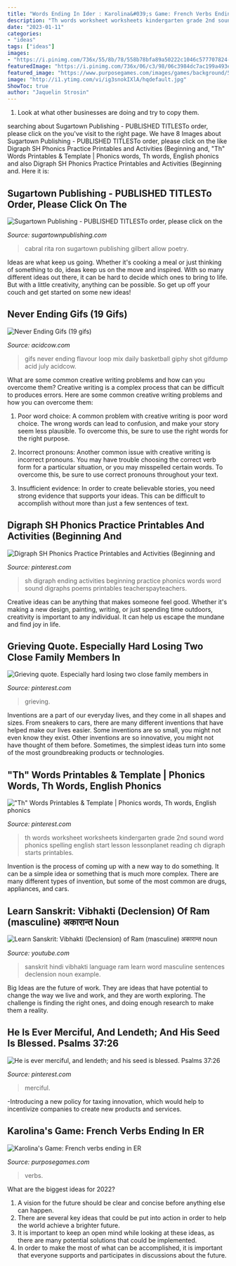 ```yaml
---
title: "Words Ending In Ider : Karolina&#039;s Game: French Verbs Ending In Er"
description: "Th words worksheet worksheets kindergarten grade 2nd sound word phonics spelling english start lesson lessonplanet reading ch digraph starts printables"
date: "2023-01-11"
categories:
- "ideas"
tags: ["ideas"]
images:
- "https://i.pinimg.com/736x/55/8b/78/558b78bfa89a50222c1046c577707824--menu-word-work.jpg"
featuredImage: "https://i.pinimg.com/736x/06/c3/98/06c3984dc7ac199a493ecd0d525780da.jpg"
featured_image: "https://www.purposegames.com/images/games/background/5/5811.jpg"
image: "http://i1.ytimg.com/vi/ig3snokIXlA/hqdefault.jpg"
ShowToc: true
author: "Jaquelin Strosin"
---
```



1. Look at what other businesses are doing and try to copy them.

	

		
searching about Sugartown Publishing - PUBLISHED TITLESTo order, please click on the you've visit to the right page. We have 8 Images about Sugartown Publishing - PUBLISHED TITLESTo order, please click on the like Digraph SH Phonics Practice Printables and Activities (Beginning and, &quot;Th&quot; Words Printables &amp; Template | Phonics words, Th words, English phonics and also Digraph SH Phonics Practice Printables and Activities (Beginning and. Here it is:
		
    
## Sugartown Publishing - PUBLISHED TITLESTo Order, Please Click On The

<img loading=lazy src="http://sugartownpublishing.com/yahoo_site_admin/assets/images/1b_Author_photo_Ron_Cabral.63113149_std.jpg" onerror="this.onerror=null;this.src='https://tse3.mm.bing.net/th?id=OIP.KPuxpa3iDx0h8TYj5KzAhQAAAA&amp;pid=15.1';" alt="Sugartown Publishing - PUBLISHED TITLESTo order, please click on the">

_Source: sugartownpublishing.com_

>cabral rita ron sugartown publishing gilbert allow poetry. 

	

Ideas are what keep us going. Whether it's cooking a meal or just thinking of something to do, ideas keep us on the move and inspired. With so many different ideas out there, it can be hard to decide which ones to bring to life. But with a little creativity, anything can be possible. So get up off your couch and get started on some new ideas!

    
## Never Ending Gifs (19 Gifs)

<img loading=lazy src="https://cdn.acidcow.com/pics/20150908/never_ending_gifs_09.gif" onerror="this.onerror=null;this.src='https://tse2.mm.bing.net/th?id=OIP.1rUHX4uQ64C59f4XZiZnPgHaEK&amp;pid=15.1';" alt="Never Ending Gifs (19 gifs)">

_Source: acidcow.com_

>gifs never ending flavour loop mix daily basketball giphy shot gifdump acid july acidcow. 

	

What are some common creative writing problems and how can you overcome them?
Creative writing is a complex process that can be difficult to produces errors. Here are some common creative writing problems and how you can overcome them:
1. Poor word choice: A common problem with creative writing is poor word choice. The wrong words can lead to confusion, and make your story seem less plausible. To overcome this, be sure to use the right words for the right purpose.

2. Incorrect pronouns: Another common issue with creative writing is incorrect pronouns. You may have trouble choosing the correct verb form for a particular situation, or you may misspelled certain words. To overcome this, be sure to use correct pronouns throughout your text.

3. Insufficient evidence: In order to create believable stories, you need strong evidence that supports your ideas. This can be difficult to accomplish without more than just a few sentences of text.

    
## Digraph SH Phonics Practice Printables And Activities (Beginning And

<img loading=lazy src="https://i.pinimg.com/736x/55/8b/78/558b78bfa89a50222c1046c577707824--menu-word-work.jpg" onerror="this.onerror=null;this.src='https://tse3.mm.bing.net/th?id=OIP.oINq2puivbM3lIwV-nNZwgHaJ3&amp;pid=15.1';" alt="Digraph SH Phonics Practice Printables and Activities (Beginning and">

_Source: pinterest.com_

>sh digraph ending activities beginning practice phonics words word sound digraphs poems printables teacherspayteachers. 

	

Creative ideas can be anything that makes someone feel good. Whether it's making a new design, painting, writing, or just spending time outdoors, creativity is important to any individual. It can help us escape the mundane and find joy in life.

    
## Grieving Quote. Especially Hard Losing Two Close Family Members In

<img loading=lazy src="https://i.pinimg.com/736x/06/c3/98/06c3984dc7ac199a493ecd0d525780da.jpg" onerror="this.onerror=null;this.src='https://tse2.mm.bing.net/th?id=OIP.TMvL4S_5RRlXQ4GiXoOFkAHaJp&amp;pid=15.1';" alt="Grieving quote. Especially hard losing two close family members in">

_Source: pinterest.com_

>grieving. 

	

Inventions are a part of our everyday lives, and they come in all shapes and sizes. From sneakers to cars, there are many different inventions that have helped make our lives easier. Some inventions are so small, you might not even know they exist. Other inventions are so innovative, you might not have thought of them before. Sometimes, the simplest ideas turn into some of the most groundbreaking products or technologies.

    
## &quot;Th&quot; Words Printables &amp; Template | Phonics Words, Th Words, English Phonics

<img loading=lazy src="https://i.pinimg.com/736x/d1/6a/28/d16a288aece125fffdf69c902da976ce.jpg" onerror="this.onerror=null;this.src='https://tse3.mm.bing.net/th?id=OIP.Evn7HIt02atXxk_LrYlfRQAAAA&amp;pid=15.1';" alt="&quot;Th&quot; Words Printables &amp; Template | Phonics words, Th words, English phonics">

_Source: pinterest.com_

>th words worksheet worksheets kindergarten grade 2nd sound word phonics spelling english start lesson lessonplanet reading ch digraph starts printables. 

	

Invention is the process of coming up with a new way to do something. It can be a simple idea or something that is much more complex. There are many different types of invention, but some of the most common are drugs, appliances, and cars.

    
## Learn Sanskrit: Vibhakti (Declension) Of Ram (masculine) अकारान्त Noun

<img loading=lazy src="http://i1.ytimg.com/vi/ig3snokIXlA/hqdefault.jpg" onerror="this.onerror=null;this.src='https://tse3.mm.bing.net/th?id=OIP.Kxmqks0HVH3-JjjtcDSVOQHaFj&amp;pid=15.1';" alt="Learn Sanskrit: Vibhakti (Declension) of Ram (masculine) अकारान्त noun">

_Source: youtube.com_

>sanskrit hindi vibhakti language ram learn word masculine sentences declension noun example. 

	

Big Ideas are the future of work. They are ideas that have potential to change the way we live and work, and they are worth exploring. The challenge is finding the right ones, and doing enough research to make them a reality.

    
## He Is Ever Merciful, And Lendeth; And His Seed Is Blessed. Psalms 37:26

<img loading=lazy src="https://i.pinimg.com/736x/59/8d/82/598d8276e63a7a1deb9b1707348e1c43--seeds-psalms.jpg" onerror="this.onerror=null;this.src='https://tse4.mm.bing.net/th?id=OIP.sop-s6cK8-3H99bXZG8KDwHaFj&amp;pid=15.1';" alt="He is ever merciful, and lendeth; and his seed is blessed. Psalms 37:26">

_Source: pinterest.com_

>merciful. 

	

-Introducing a new policy for taxing innovation, which would help to incentivize companies to create new products and services.

    
## Karolina&#039;s Game: French Verbs Ending In ER

<img loading=lazy src="https://www.purposegames.com/images/games/background/5/5811.jpg" onerror="this.onerror=null;this.src='https://tse1.mm.bing.net/th?id=OIP.pxwtxvXf4WVAxVCGtE26hQHaF0&amp;pid=15.1';" alt="Karolina&#039;s Game: French verbs ending in ER">

_Source: purposegames.com_

>verbs. 

	

What are the biggest ideas for 2022?
1. A vision for the future should be clear and concise before anything else can happen. 
2. There are several key ideas that could be put into action in order to help the world achieve a brighter future. 
3. It is important to keep an open mind while looking at these ideas, as there are many potential solutions that could be implemented. 
4. In order to make the most of what can be accomplished, it is important that everyone supports and participates in discussions about the future.

